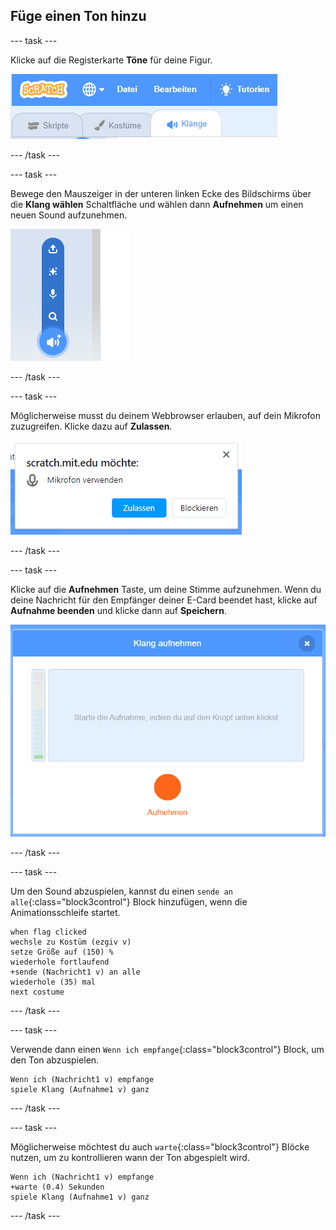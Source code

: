 ## Füge einen Ton hinzu

--- task ---

Klicke auf die Registerkarte **Töne** für deine Figur.

![das Bild zeigt den Reiter Klänge der ausgewählten Figur](images/sounds-tab.png)

--- /task ---

--- task ---

Bewege den Mauszeiger in der unteren linken Ecke des Bildschirms über die **Klang wählen** Schaltfläche und wählen dann **Aufnehmen** um einen neuen Sound aufzunehmen.

![das Bild zeigt die ausgewählte Schaltfläche Klänge mit hervorgehobenem "Klang aufnehmen"](images/record-sound.png)

--- /task ---

--- task ---

Möglicherweise musst du deinem Webbrowser erlauben, auf dein Mikrofon zuzugreifen. Klicke dazu auf **Zulassen**.

![das Bild zeigt die Eingabeaufforderung des Webbrowser, um den Zugriff auf das Mikrofon zu erlauben](images/allow-mic.png)

--- /task ---

--- task ---

Klicke auf die **Aufnehmen** Taste, um deine Stimme aufzunehmen. Wenn du deine Nachricht für den Empfänger deiner E-Card beendet hast, klicke auf **Aufnahme beenden** und klicke dann auf **Speichern**.

![das Bild zeigt die Aufnehmen Dialogbox innerhalb von Scratch](images/record.png)

--- /task ---

--- task ---

Um den Sound abzuspielen, kannst du einen `sende an alle`{:class="block3control"} Block hinzufügen, wenn die Animationsschleife startet.

```blocks3
when flag clicked
wechsle zu Kostüm (ezgiv v)
setze Größe auf (150) %
wiederhole fortlaufend
+sende (Nachricht1 v) an alle 
wiederhole (35) mal
next costume
```

--- /task ---

--- task ---

Verwende dann einen `Wenn ich empfange`{:class="block3control"} Block, um den Ton abzuspielen.

```blocks3
Wenn ich (Nachricht1 v) empfange
spiele Klang (Aufnahme1 v) ganz
```

--- /task ---

--- task ---

Möglicherweise möchtest du auch `warte`{:class="block3control"} Blöcke nutzen, um zu kontrollieren wann der Ton abgespielt wird.

```blocks3
Wenn ich (Nachricht1 v) empfange
+warte (0.4) Sekunden
spiele Klang (Aufnahme1 v) ganz
```

--- /task ---



